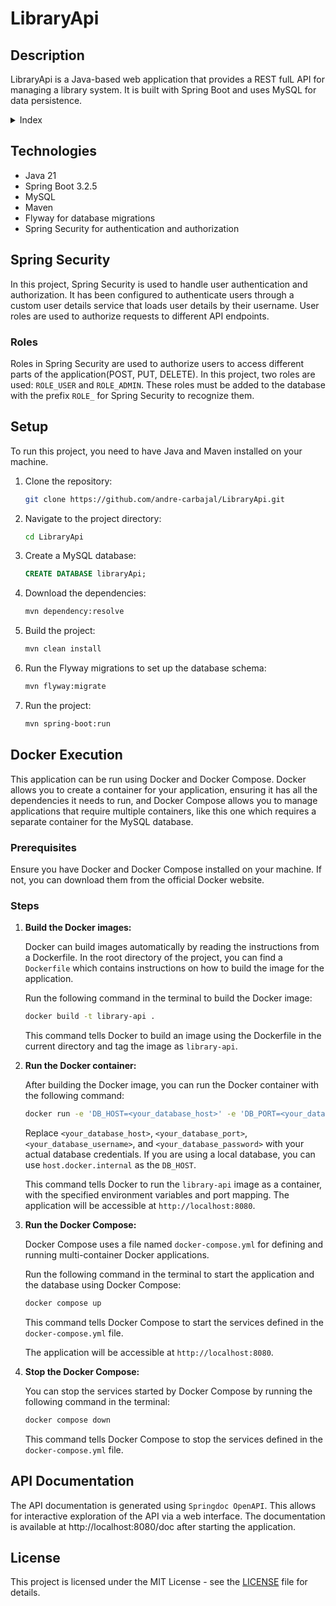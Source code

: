 # LibraryApi

## Description
LibraryApi is a Java-based web application that provides a REST fulL API for managing a library system. It is built with Spring Boot and uses MySQL for data persistence.

<details>
<summary>Index</summary>

- [Technologies](#technologies)
- [Spring Security](#spring-security)
   - [Roles](#roles)
- [Setup](#setup)
- [Docker Execution](#docker-execution)
   - [Prerequisites](#prerequisites)
   - [Steps](#steps)
- [API Documentation](#api-documentation)
- [License](#license)

</details>

## Technologies
- Java 21
- Spring Boot 3.2.5
- MySQL
- Maven
- Flyway for database migrations
- Spring Security for authentication and authorization

## Spring Security
In this project, Spring Security is used to handle user authentication and authorization. It has been configured to authenticate users through a custom user details service that loads user details by their username. User roles are used to authorize requests to different API endpoints.

### Roles
Roles in Spring Security are used to authorize users to access different parts of the application(POST, PUT, DELETE). In this project, two roles are used: `ROLE_USER` and `ROLE_ADMIN`. These roles must be added to the database with the prefix `ROLE_` for Spring Security to recognize them.

## Setup
To run this project, you need to have Java and Maven installed on your machine.

1. Clone the repository:
   ```bash
   git clone https://github.com/andre-carbajal/LibraryApi.git
   ```

2. Navigate to the project directory:
   ```bash
   cd LibraryApi
   ```

3. Create a MySQL database:
   ```sql
   CREATE DATABASE libraryApi;
   ```

4. Download the dependencies:
   ```bash
   mvn dependency:resolve
   ```

5. Build the project:
   ```bash
   mvn clean install
   ```
6. Run the Flyway migrations to set up the database schema:
   ```bash
   mvn flyway:migrate
   ```

7. Run the project:
   ```bash
   mvn spring-boot:run
   ```

## Docker Execution

This application can be run using Docker and Docker Compose. Docker allows you to create a container for your application, ensuring it has all the dependencies it needs to run, and Docker Compose allows you to manage applications that require multiple containers, like this one which requires a separate container for the MySQL database.

### Prerequisites

Ensure you have Docker and Docker Compose installed on your machine. If not, you can download them from the official Docker website.

### Steps

1. **Build the Docker images:**

   Docker can build images automatically by reading the instructions from a Dockerfile. In the root directory of the project, you can find a `Dockerfile` which contains instructions on how to build the image for the application.

   Run the following command in the terminal to build the Docker image:

    ```bash
    docker build -t library-api .
    ```

   This command tells Docker to build an image using the Dockerfile in the current directory and tag the image as `library-api`.

2. **Run the Docker container:**

   After building the Docker image, you can run the Docker container with the following command:

    ```bash
    docker run -e 'DB_HOST=<your_database_host>' -e 'DB_PORT=<your_database_port>' -e 'DB_USERNAME=<your_database_username>' -e 'DB_PASSWORD=<your_database_password>' -p 8080:8080 library-api
    ```

   Replace `<your_database_host>`, `<your_database_port>`, `<your_database_username>`, and `<your_database_password>` with your actual database credentials. If you are using a local database, you can use `host.docker.internal` as the `DB_HOST`.

   This command tells Docker to run the `library-api` image as a container, with the specified environment variables and port mapping. The application will be accessible at `http://localhost:8080`.

3. **Run the Docker Compose:**

   Docker Compose uses a file named `docker-compose.yml` for defining and running multi-container Docker applications.

   Run the following command in the terminal to start the application and the database using Docker Compose:

    ```bash
    docker compose up
    ```

   This command tells Docker Compose to start the services defined in the `docker-compose.yml` file.

   The application will be accessible at `http://localhost:8080`.

4. **Stop the Docker Compose:**

   You can stop the services started by Docker Compose by running the following command in the terminal:

    ```bash
    docker compose down
    ```

   This command tells Docker Compose to stop the services defined in the `docker-compose.yml` file.

## API Documentation
The API documentation is generated using `Springdoc OpenAPI`. This allows for interactive exploration of the API via a web interface. The documentation is available at http://localhost:8080/doc after starting the application.

## License
This project is licensed under the MIT License - see the [LICENSE](LICENSE) file for details.